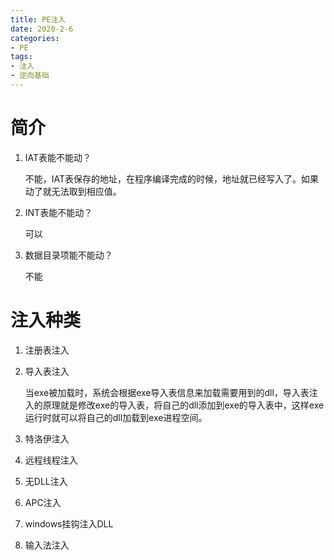 ```yaml
---
title: PE注入
date: 2020-2-6
categories: 
- PE
tags: 
- 注入
- 逆向基础
---
```


# 简介
1. IAT表能不能动？

    不能，IAT表保存的地址，在程序编译完成的时候，地址就已经写入了。如果动了就无法取到相应值。
2. INT表能不能动？

    可以
3. 数据目录项能不能动？

    不能

# 注入种类
1. 注册表注入
2. 导入表注入

    当exe被加载时，系统会根据exe导入表信息来加载需要用到的dll，导入表注入的原理就是修改exe的导入表，将自己的dll添加到exe的导入表中，这样exe运行时就可以将自己的dll加载到exe进程空间。
3. 特洛伊注入
4. 远程线程注入
5. 无DLL注入
6. APC注入
7. windows挂钩注入DLL
8. 输入法注入